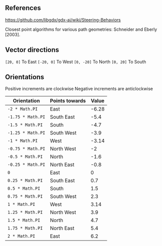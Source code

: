 ## References

https://github.com/libgdx/gdx-ai/wiki/Steering-Behaviors

Closest point algorithms for various path geometries:
Schneider and Eberly [2003].

## Vector directions

`[20, 0]` To East
`[-20, 0]` To West
`[0, -20]` To North
`[0, 20]` To South

## Orientations

Positive increments are clockwise
Negative increments are anticlockwise

| Orientation       | Points towards | Value |
| ----------------- | -------------- | ----- |
| `-2 * Math.PI`    | East           | -6.28 |
| `-1.75 * Math.PI` | South East     | -5.4  |
| `-1.5 * Math.PI`  | South          | -4.7  |
| `-1.25 * Math.PI` | South West     | -3.9  |
| `-1 * Math.PI`    | West           | -3.14 |
| `-0.75 * Math.PI` | North West     | -2    |
| `-0.5 * Math.PI`  | North          | -1.6  |
| `-0.25 * Math.PI` | North East     | -0.8  |
| `0`               | East           | 0     |
| `0.25 * Math.PI`  | South East     | 0.7   |
| `0.5 * Math.PI`   | South          | 1.5   |
| `0.75 * Math.PI`  | South West     | 2.3   |
| `1 * Math.PI`     | West           | 3.14  |
| `1.25 * Math.PI`  | North West     | 3.9   |
| `1.5 * Math.PI`   | North          | 4.7   |
| `1.75 * Math.PI`  | North East     | 5.4   |
| `2 * Math.PI`     | East           | 6.2   |
